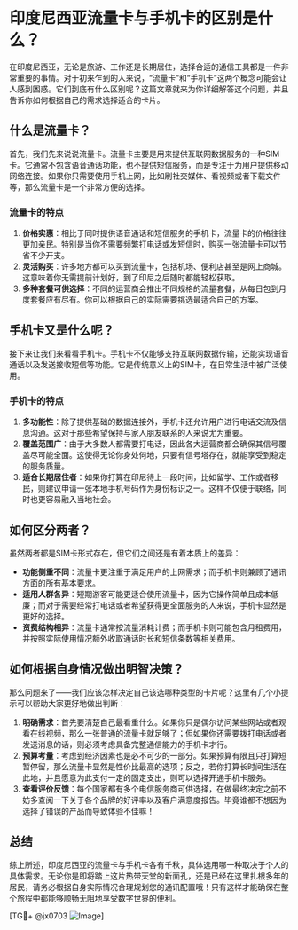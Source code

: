 # 印度尼西亚流量卡与手机卡的区别是什么？

在印度尼西亚，无论是旅游、工作还是长期居住，选择合适的通信工具都是一件非常重要的事情。对于初来乍到的人来说，“流量卡”和“手机卡”这两个概念可能会让人感到困惑。它们到底有什么区别呢？这篇文章就来为你详细解答这个问题，并且告诉你如何根据自己的需求选择适合的卡片。

## 什么是流量卡？

首先，我们先来说说流量卡。流量卡主要是用来提供互联网数据服务的一种SIM卡。它通常不包含语音通话功能，也不提供短信服务，而是专注于为用户提供移动网络连接。如果你只需要使用手机上网，比如刷社交媒体、看视频或者下载文件等，那么流量卡是一个非常方便的选择。

### 流量卡的特点

1. **价格实惠**：相比于同时提供语音通话和短信服务的手机卡，流量卡的价格往往更加亲民。特别是当你不需要频繁打电话或发短信时，购买一张流量卡可以节省不少开支。
2. **灵活购买**：许多地方都可以买到流量卡，包括机场、便利店甚至是网上商城。这意味着你无需提前计划好，到了印尼之后随时都能轻松获取。
3. **多种套餐可供选择**：不同的运营商会推出不同规格的流量套餐，从每日包到月度套餐应有尽有。你可以根据自己的实际需要挑选最适合自己的方案。

## 手机卡又是什么呢？

接下来让我们来看看手机卡。手机卡不仅能够支持互联网数据传输，还能实现语音通话以及发送接收短信等功能。它是传统意义上的SIM卡，在日常生活中被广泛使用。

### 手机卡的特点

1. **多功能性**：除了提供基础的数据连接外，手机卡还允许用户进行电话交流及信息沟通。这对于那些希望保持与家人朋友联系的人来说尤为重要。
2. **覆盖范围广**：由于大多数人都需要打电话，因此各大运营商都会确保其信号覆盖尽可能全面。这使得无论你身处何地，只要有信号塔存在，就能享受到稳定的服务质量。
3. **适合长期居住者**：如果你打算在印尼待上一段时间，比如留学、工作或者移民，则建议申请一张本地手机号码作为身份标识之一。这样不仅便于联络，同时也更容易融入当地社会。

## 如何区分两者？

虽然两者都是SIM卡形式存在，但它们之间还是有着本质上的差异：

- **功能侧重不同**：流量卡更注重于满足用户的上网需求；而手机卡则兼顾了通讯方面的所有基本要求。
- **适用人群各异**：短期游客可能更适合使用流量卡，因为它操作简单且成本低廉；而对于需要经常打电话或者希望获得更全面服务的人来说，手机卡显然是更好的选择。
- **资费结构相异**：流量卡通常按流量消耗计费；而手机卡则可能包含月租费用，并按照实际使用情况额外收取通话时长和短信条数等相关费用。

## 如何根据自身情况做出明智决策？

那么问题来了——我们应该怎样决定自己该选哪种类型的卡片呢？这里有几个小提示可以帮助大家更好地做出判断：

1. **明确需求**：首先要清楚自己最看重什么。如果你只是偶尔访问某些网站或者观看在线视频，那么一张普通的流量卡就足够了；但如果你还需要拨打电话或者发送消息的话，则必须考虑具备完整通信能力的手机卡才行。
2. **预算考量**：考虑到经济因素也是必不可少的一部分。如果预算有限且只打算短暂停留，那么流量卡显然是性价比最高的选项；反之，若你打算长时间生活在此地，并且愿意为此支付一定的固定支出，则可以选择开通手机卡服务。
3. **查看评价反馈**：每个国家都有多个电信服务商可供选择，在做最终决定之前不妨多查阅一下关于各个品牌的好评率以及客户满意度报告。毕竟谁都不想因为选择了错误的产品而导致体验不佳嘛！

## 总结

综上所述，印度尼西亚的流量卡与手机卡各有千秋，具体选用哪一种取决于个人的具体需求。无论你是即将踏上这片热带天堂的新面孔，还是已经在这里扎根多年的居民，请务必根据自身实际情况合理规划您的通讯配置哦！只有这样才能确保在整个旅程中都能够顺畅无阻地享受数字世界的便利。

[TG💪+ @jx0703 ![Image](https://github.com/user-attachments/assets/dbca1d08-cadb-493c-b0ec-ad6f7a83f270)]